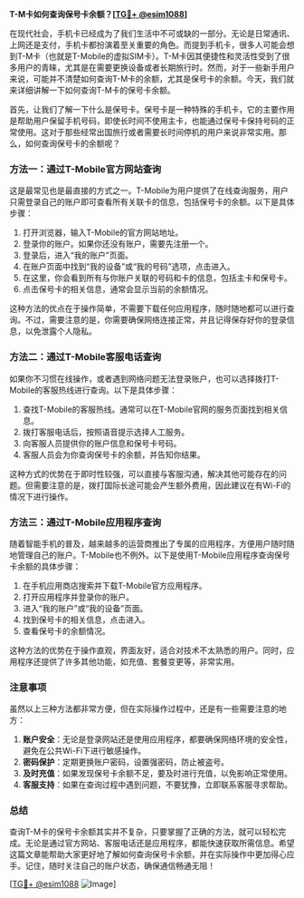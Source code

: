 **T-M卡如何查询保号卡余额？[[TG💪+ @esim1088](https://t.me/s/esim1088)]**

在现代社会，手机卡已经成为了我们生活中不可或缺的一部分。无论是日常通讯、上网还是支付，手机卡都扮演着至关重要的角色。而提到手机卡，很多人可能会想到T-M卡（也就是T-Mobile的虚拟SIM卡）。T-M卡因其便捷性和灵活性受到了很多用户的青睐，尤其是在需要更换设备或者长期旅行时。然而，对于一些新手用户来说，可能并不清楚如何查询T-M卡的余额，尤其是保号卡的余额。今天，我们就来详细讲解一下如何查询T-M卡的保号卡余额。

首先，让我们了解一下什么是保号卡。保号卡是一种特殊的手机卡，它的主要作用是帮助用户保留手机号码，即使长时间不使用主卡，也能通过保号卡保持号码的正常使用。这对于那些经常出国旅行或者需要长时间停机的用户来说非常实用。那么，如何查询保号卡的余额呢？

### **方法一：通过T-Mobile官方网站查询**
这是最常见也是最直接的方式之一。T-Mobile为用户提供了在线查询服务，用户只需登录自己的账户即可查看所有关联卡的信息，包括保号卡的余额。以下是具体步骤：

1. 打开浏览器，输入T-Mobile的官方网站地址。
2. 登录你的账户。如果你还没有账户，需要先注册一个。
3. 登录后，进入“我的账户”页面。
4. 在账户页面中找到“我的设备”或“我的号码”选项，点击进入。
5. 在这里，你会看到所有与你账户关联的号码和卡的信息，包括主卡和保号卡。
6. 点击保号卡的相关信息，通常会显示当前的余额情况。

这种方法的优点在于操作简单，不需要下载任何应用程序，随时随地都可以进行查询。不过，需要注意的是，你需要确保网络连接正常，并且记得保存好你的登录信息，以免泄露个人隐私。

### **方法二：通过T-Mobile客服电话查询**
如果你不习惯在线操作，或者遇到网络问题无法登录账户，也可以选择拨打T-Mobile的客服热线进行查询。以下是具体步骤：

1. 查找T-Mobile的客服热线。通常可以在T-Mobile官网的服务页面找到相关信息。
2. 拨打客服电话后，按照语音提示选择人工服务。
3. 向客服人员提供你的账户信息和保号卡号码。
4. 客服人员会为你查询保号卡的余额，并告知你结果。

这种方式的优势在于即时性较强，可以直接与客服沟通，解决其他可能存在的问题。但需要注意的是，拨打国际长途可能会产生额外费用，因此建议在有Wi-Fi的情况下进行操作。

### **方法三：通过T-Mobile应用程序查询**
随着智能手机的普及，越来越多的运营商推出了专属的应用程序，方便用户随时随地管理自己的账户。T-Mobile也不例外。以下是使用T-Mobile应用程序查询保号卡余额的具体步骤：

1. 在手机应用商店搜索并下载T-Mobile官方应用程序。
2. 打开应用程序并登录你的账户。
3. 进入“我的账户”或“我的设备”页面。
4. 找到保号卡的相关信息，点击进入。
5. 查看保号卡的余额情况。

这种方法的优势在于操作直观，界面友好，适合对技术不太熟悉的用户。同时，应用程序还提供了许多其他功能，如充值、套餐变更等，非常实用。

### **注意事项**
虽然以上三种方法都非常方便，但在实际操作过程中，还是有一些需要注意的地方：

1. **账户安全**：无论是登录网站还是使用应用程序，都要确保网络环境的安全性，避免在公共Wi-Fi下进行敏感操作。
2. **密码保护**：定期更换账户密码，设置强密码，防止被盗号。
3. **及时充值**：如果发现保号卡余额不足，要及时进行充值，以免影响正常使用。
4. **客服支持**：如果在查询过程中遇到问题，不要犹豫，立即联系客服寻求帮助。

### **总结**
查询T-M卡的保号卡余额其实并不复杂，只要掌握了正确的方法，就可以轻松完成。无论是通过官方网站、客服电话还是应用程序，都能快速获取所需信息。希望这篇文章能帮助大家更好地了解如何查询保号卡余额，并在实际操作中更加得心应手。记住，随时关注自己的账户状态，确保通信畅通无阻！

[[TG💪+ @esim1088](https://t.me/s/esim1088) ![Image](https://i.postimg.cc/4NQfJmqS/Snipaste-2025-05-13-00-14-12.png)]